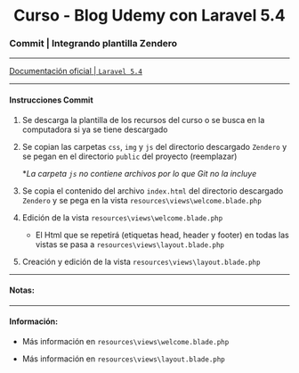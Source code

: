 
<!-- title -->
<h1 align="center">Curso - Blog Udemy con Laravel 5.4</h1>
<!-- end title -->

<!-- commit name -->
### Commit | __Integrando plantilla Zendero__
<!-- end commit name -->

- - - - - - - - - - - - - - - - - - - - - - - - - - - - - -

<!-- official documentation -->
[Documentación oficial | `Laravel 5.4` ](https://laravel.com/docs/5.4)
<!-- end official documentation -->

- - - - - - - - - - - - - - - - - - - - - - - - - - - - - -

<!-- commit instructions -->
#### Instrucciones Commit
1. Se descarga la plantilla de los recursos del curso o se busca en la computadora si ya se tiene descargado
2. Se copian las carpetas `css`, `img` y `js` del directorio descargado `Zendero` y se pegan en el directorio `public` del proyecto (reemplazar)
   
   **La carpeta `js` no contiene archivos por lo que Git no la incluye*
3. Se copia el contenido del archivo `index.html` del directorio descargado `Zendero` y se pega en la vista `resources\views\welcome.blade.php`
4. Edición de la vista `resources\views\welcome.blade.php`
   - El Html que se repetirá (etiquetas head, header y footer) en todas las vistas se pasa a `resources\views\layout.blade.php`
5. Creación y edición de la vista `resources\views\layout.blade.php`
<!-- end commit instructions -->

- - - - - - - - - - - - - - - - - - - - - - - - - - - - - -

<!-- notes -->
#### Notas:
<!-- end notes -->

- - - - - - - - - - - - - - - - - - - - - - - - - - - - - -

<!-- information -->
#### Información:
- Más información en `resources\views\welcome.blade.php`

- Más información en `resources\views\layout.blade.php`
<!-- end information -->